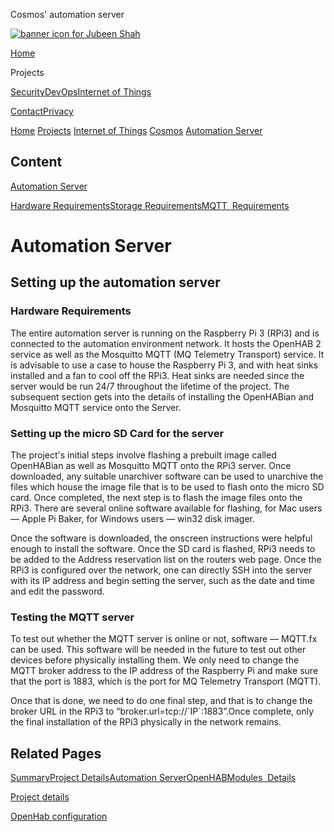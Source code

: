  Cosmos' automation server              

[![banner icon for Jubeen Shah](https://project-odyssey.s3.us-east-2.amazonaws.com/d130db536435d20d7579fafb511ca245.svg)](../../../index.markdown)

[Home](../../../index.markdown)

Projects

[Security](../../../projects/security.markdown)[DevOps](../../../projects/devops.markdown)[Internet of Things](../../../projects/iot.markdown)

[Contact](mailto:jnshah2@ncsu.edu)[Privacy](../../../privacy.markdown)

[Home](../../../index.markdown)
[Projects](../../../projects.markdown)
[Internet of Things](../../../projects/iot.markdown)
[Cosmos](../../../projects/iot/cosmos.markdown)
[Automation Server](../../../projects/iot/cosmos/automation-server.markdown)

Content
-------

[Automation Server](#)

[Hardware Requirements](#hardware-requirements)[Storage Requirements](#storage-requirements)[MQTT  Requirements](#mqtt-requirements)

Automation Server
=================

Setting up the automation server
--------------------------------

### Hardware Requirements

The entire automation server is running on the Raspberry Pi 3 (RPi3) and is connected to the automation environment network. It hosts the OpenHAB 2 service as well as the Mosquitto MQTT (MQ Telemetry Transport) service. It is advisable to use a case to house the Raspberry Pi 3, and with heat sinks installed and a fan to cool off the RPi3. Heat sinks are needed since the server would be run 24/7 throughout the lifetime of the project. The subsequent section gets into the details of installing the OpenHABian and Mosquitto MQTT service onto the Server.

### Setting up the micro SD Card for the server

The project's initial steps involve flashing a prebuilt image called OpenHABian as well as Mosquitto MQTT onto the RPi3 server. Once downloaded, any suitable unarchiver software can be used to unarchive the files which house the image file that is to be used to flash onto the micro SD card. Once completed, the next step is to flash the image files onto the RPi3. There are several online software available for flashing, for Mac users — Apple Pi Baker, for Windows users — win32 disk imager.  
  
Once the software is downloaded, the onscreen instructions were helpful enough to install the software. Once the SD card is flashed, RPi3 needs to be added to the Address reservation list on the routers web page. Once the RPi3 is configured over the network, one can directly SSH into the server with its IP address and begin setting the server, such as the date and time and edit the password.

### Testing the MQTT server

To test out whether the MQTT server is online or not, software — MQTT.fx can be used. This software will be needed in the future to test out other devices before physically installing them. We only need to change the MQTT broker address to the IP address of the Raspberry Pi and make sure that the port is 1883, which is the port for MQ Telemetry Transport (MQTT).  
  
Once that is done, we need to do one final step, and that is to change the broker URL in the RPi3 to “broker.url=tcp://\`IP\`:1883”.Once complete, only the final installation of the RPi3 physically in the network remains.

Related Pages
-------------

[Summary](../../../projects/iot/cosmos.markdown)[Project Details](../../../projects/iot/cosmos/project-details.markdown)[Automation Server](../../../projects/iot/cosmos/automation-server.markdown)[OpenHAB](../../../projects/iot/cosmos/openhab.markdown)[Modules  Details](../../../projects/iot/cosmos/modules.markdown)

[Project details](../../../projects/iot/cosmos/project-details.markdown)

[OpenHab configuration](../../../projects/iot/cosmos/openhab.markdown)

